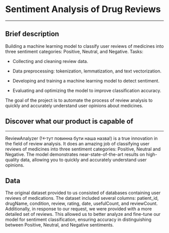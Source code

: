 # Sentiment Analysis of Drug Reviews
***
## Brief description

Building a machine learning model to classify user reviews of medicines into three sentiment categories: Positive, Neutral, and Negative.
Tasks:

- Collecting and cleaning review data.

- Data preprocessing: tokenization, lemmatization, and text vectorization.

- Developing and training a machine learning model to detect sentiment.

- Evaluating and optimizing the model to improve classification accuracy.

The goal of the project is to automate the process of review analysis to quickly and accurately understand user opinions about medicines.

## Discover what our product is capable of
***
ReviewAnalyzer (!<-тут повинна бути наша назва!) is a true innovation in the field of review analysis. It does an amazing job of classifying user reviews of medicines into three sentiment categories: Positive, Neutral and Negative. The model demonstrates near-state-of-the-art results on high-quality data, allowing you to quickly and accurately understand user opinions.

## Data

The original dataset provided to us consisted of databases containing user reviews of medications. The dataset included several columns: patient_id, drugName, condition, review, rating, date, usefulCount, and reviewCount. Additionally, in response to our request, we were provided with a more detailed set of reviews. This allowed us to better analyze and fine-tune our model for sentiment classification, ensuring accuracy in distinguishing between Positive, Neutral, and Negative sentiments.
